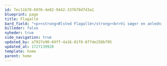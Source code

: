 ```yaml
---
id: 7ec11b78-6976-4e02-9442-337670d7d3a1
blueprint: page
title: Flagallé
bard_field: "<p><strong>Ølsted Flagallé</strong><br>Vi søger en anledning til at hejse flag i Ølsted.<br>Den anledning kan du give os!<br>Ingen begivenhed er for stor eller for lille.</p><p style=\"text-align: center;\">Flagning bestilles senest 14 dage før og betales senest 8 dage før begivenheden.</p><p style=\"text-align: center;\">MobilePay til 1299DZ (husk store bogstaver) eller overfør til konto 1681-3225987725.</p><p style=\"text-align: center;\"><strong>Priser</strong></p><p style=\"text-align: center;\">1: Bottrupvej + Sportshallen 350,-</p><p style=\"text-align: center;\">2: Bottrupvej + Sognegården\_350,-</p><p style=\"text-align: center;\">3: Bottrupvej + Kirkevej\_350,-</p><p style=\"text-align: center;\">4: Hele Byen\_500,-</p><p style=\"text-align: center;\"><strong>Send en SMS til Lennart på 5211 4228<br></strong>Skriv navn, tlf og email på bestiller.<br>Skriv navn, dato og anledning til flagningen og hvilken rute, 1-4, der skal flages på.<br>Du vil få en mail retur med en bekræftelse.</p><p></p>"
billeder: false
nyheder: true
side_navigation: true
updated_by: a7927e90-69ff-4a16-81f0-8f7de250b795
updated_at: 1727139928
template: home
parent: home
---
```

